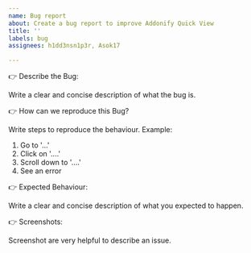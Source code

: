 ```yaml
---
name: Bug report
about: Create a bug report to improve Addonify Quick View
title: ''
labels: bug
assignees: h1dd3nsn1p3r, Asok17

---
```


👉 Describe the Bug:

Write a clear and concise description of what the bug is.


👉 How can we reproduce this Bug?

Write steps to reproduce the behaviour. Example:

1. Go to '...'
2. Click on '....'
3. Scroll down to '....'
4. See an error

👉 Expected Behaviour:

Write a clear and concise description of what you expected to happen.

👉 Screenshots:

Screenshot are very helpful to describe an issue. 

